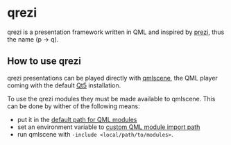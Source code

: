 # qrezi

qrezi is a presentation framework written in QML and inspired by [prezi](http://www.prezi.com), thus the name (p → q).

## How to use qrezi

qrezi presentations can be played directly with [qmlscene](http://doc.qt.io/qt-5/qtquick-qmlscene.html),
the QML player coming with the default [Qt5](http://doc.qt.io/qt-5) installation.

To use the qrezi modules they must be made available to qmlscene. This can be done by wither of the following means:

* put it in the [default path for QML modules](http://doc.qt.io/qt-5/qtquick-debugging.html#debugging-module-imports)
* set an environment variable to [custom QML module import path](http://doc.qt.io/qt-5/qtqml-syntax-imports.html#qml-import-path)
* run qmlscene with `-include <local/path/to/modules>`.

